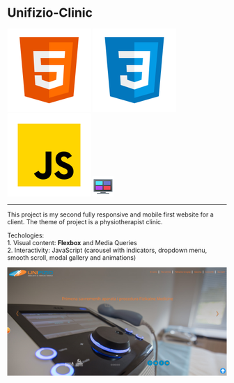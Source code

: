 # Unifizio-Clinic 
![Screenshot](favicon/icons8-html-5.svg) ![Screenshot](favicon/icons8-css3.svg)  ![Screenshot](favicon/icons8-javascript.svg) ![Screenshot](favicon/icons8-layout-48.png)  <br>
  <hr>

This project is my second fully responsive and mobile first website for a client. The theme of project is a physiotherapist clinic.

Techologies:<br> 1. Visual content:
<b>Flexbox</b> and Media Queries <br>
             2. Interactivity: JavaScript (carousel with indicators, dropdown menu, smooth scroll, modal gallery and animations)<br>

           
![Screenshot](Unifizio.png)
